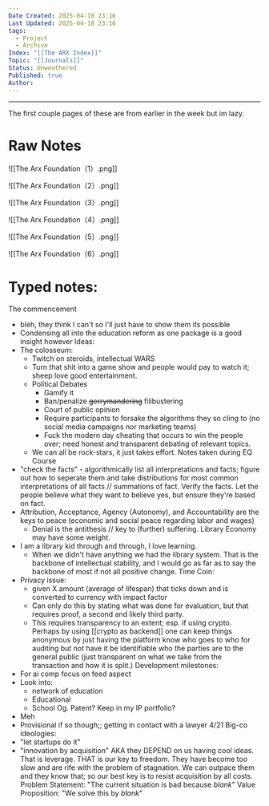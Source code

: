 ```yaml
---
Date Created: 2025-04-18 23:16
Last Updated: 2025-04-18 23:16
tags:
  - Project
  - Archive
Index: "[[The ARX Index]]"
Topic: "[[Journals]]"
Status: Unweathered
Published: true
Author:
---
```

---

The first couple pages of these are from earlier in the week but im lazy.

# Raw Notes

![[The Arx Foundation（1）.png]]

![[The Arx Foundation（2）.png]]

![[The Arx Foundation（3）.png]]

![[The Arx Foundation（4）.png]]

![[The Arx Foundation（5）.png]]

![[The Arx Foundation（6）.png]]

# Typed notes:

The commencement
- bleh, they think I can't so I'll just have to show them its possible
- Condensing all into the education reform as one package is a good insight however
Ideas:
- The colosseum:
	- Twitch on steroids, intellectual WARS
	- Turn that shit into a game show and people would pay to watch it; sheep love good entertainment.
	- Political Debates
		- Gamify it
		- Ban/penalize ~~gerrymandering~~ filibustering
		- Court of public opinion
		- Require participants to forsake the algorithms they so cling to (no social media campaigns nor marketing teams)
		- Fuck the modern day cheating that occurs to win the people over; need honest and transparent debating of relevant topics.
	- We can all be rock-stars, it just takes effort.
Notes taken during EQ Course
- "check the facts" - algorithmically list all interpretations and facts; figure out how to seperate them and take distributions for most common interpretations of all facts // summations of fact. Verify the facts. Let the people believe what they want to believe yes, but ensure they're based on fact.
- Attribution, Acceptance, Agency (Autonomy), and Accountability are the keys to peace (economic and social peace regarding labor and wages)
	- Denial is the antithesis // key to (further) suffering.
Library Economy may have some weight.
- I am a library kid through and through, I love learning.
	- When we didn't have anything we had the library system. That is the backbone of intellectual stability, and I would go as far as to say the backbone of most if not all positive change.
Time Coin:
- Privacy issue:
	- given X amount (average of lifespan) that ticks down and is converted to currency with impact factor
	- Can only do this by stating what was done for evaluation, but that requires proof, a second and likely third party. 
	- This requires transparency to an extent; esp. if using crypto. Perhaps by using [[crypto as backend]] one can keep things anonymous by just having the platform know who goes to who for auditing but not have it be identifiable who the parties are to the general public (just transparent on what we take from the transaction and how it is split.)
Development milestones:
- For ai comp focus on feed aspect
- Look into: 
	- network of education
	- Educational
	- School Og.
Patent? Keep in my IP portfolio?
- Meh
- Provisional if so though;; getting in contact with a lawyer 4/21
Big-co ideologies:
- "let startups do it"
- "innovation by acquisition"
	AKA they DEPEND on us having cool ideas. That is leverage. THAT is our key to freedom. They have become too slow and are rife with the problem of stagnation. We can outpace them and they know that; so our best key is to resist acquisition by all costs.
Problem Statement: "The current situation is bad because _blank_"
Value Proposition: "We solve this by _blank_"